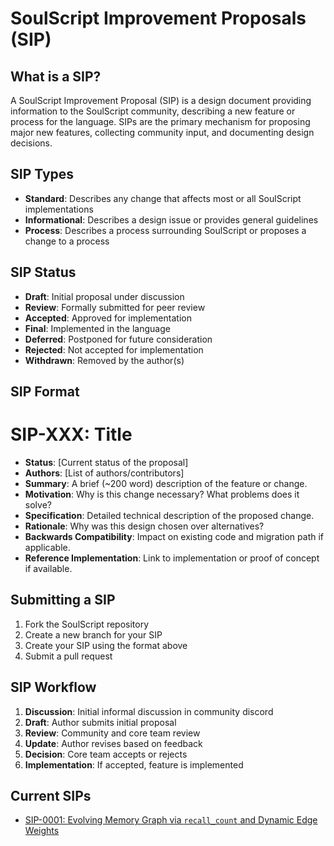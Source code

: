 # SoulScript Improvement Proposals (SIP)

## What is a SIP?

A SoulScript Improvement Proposal (SIP) is a design document providing information to the SoulScript community, describing a new feature or process for the language. SIPs are the primary mechanism for proposing major new features, collecting community input, and documenting design decisions.

## SIP Types

- **Standard**: Describes any change that affects most or all SoulScript implementations
- **Informational**: Describes a design issue or provides general guidelines
- **Process**: Describes a process surrounding SoulScript or proposes a change to a process

## SIP Status

- **Draft**: Initial proposal under discussion
- **Review**: Formally submitted for peer review
- **Accepted**: Approved for implementation
- **Final**: Implemented in the language
- **Deferred**: Postponed for future consideration
- **Rejected**: Not accepted for implementation
- **Withdrawn**: Removed by the author(s)

## SIP Format

# SIP-XXX: Title

- **Status**: [Current status of the proposal]
- **Authors**: [List of authors/contributors]
- **Summary**: A brief (~200 word) description of the feature or change.
- **Motivation**: Why is this change necessary? What problems does it solve?
- **Specification**: Detailed technical description of the proposed change.
- **Rationale**: Why was this design chosen over alternatives?
- **Backwards Compatibility**: Impact on existing code and migration path if applicable.
- **Reference Implementation**: Link to implementation or proof of concept if available.

## Submitting a SIP

1. Fork the SoulScript repository
2. Create a new branch for your SIP
3. Create your SIP using the format above
4. Submit a pull request

## SIP Workflow

1. **Discussion**: Initial informal discussion in community discord
2. **Draft**: Author submits initial proposal
3. **Review**: Community and core team review
4. **Update**: Author revises based on feedback
5. **Decision**: Core team accepts or rejects
6. **Implementation**: If accepted, feature is implemented

## Current SIPs

- [SIP-0001: Evolving Memory Graph via `recall_count` and Dynamic Edge Weights](./sip_0001.md)
